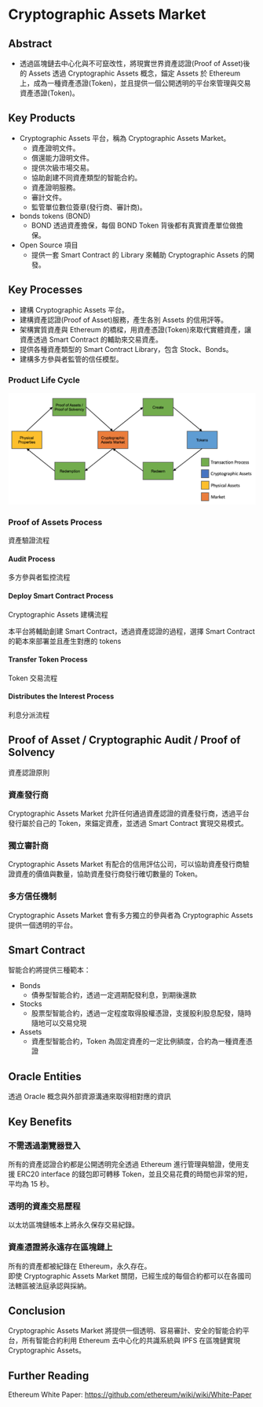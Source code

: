 # Cryptographic Assets Market

## Abstract

- 透過區塊鏈去中心化與不可竄改性，將現實世界資產認證(Proof of Asset)後的 Assets 透過 Cryptographic Assets 概念，錨定 Assets 於 Ethereum 上，成為一種資產憑證(Token)，並且提供一個公開透明的平台來管理與交易資產憑證(Token)。  

## Key Products

- Cryptographic Assets 平台，稱為 Cryptographic Assets Market。
    - 資產證明文件。
    - 償還能力證明文件。
    - 提供次級市場交易。
    - 協助創建不同資產類型的智能合約。
    - 資產證明服務。
    - 審計文件。
    - 監管單位數位簽章(發行商、審計商)。
- bonds tokens (BOND)
	- BOND 透過資產擔保，每個 BOND Token 背後都有真實資產單位做擔保。
- Open Source 項目
    - 提供一套 Smart Contract 的 Library 來輔助 Cryptographic Assets 的開發。


## Key Processes

- 建構 Cryptographic Assets 平台。
- 建構資產認證(Proof of Asset)服務，產生各別 Assets 的信用評等。
- 架構實質資產與 Ethereum 的橋樑，用資產憑證(Token)來取代實體資產，讓資產透過 Smart Contract 的輔助來交易資產。
- 提供各種資產類型的 Smart Contract Library，包含 Stock、Bonds。
- 建構多方參與者監管的信任模型。

### Product Life Cycle

![Product Life Cycle](./Product_Life_Cycle.png)

### Proof of Assets Process

資產驗證流程



#### Audit Process

多方參與者監控流程

#### Deploy Smart Contract Process

Cryptographic Assets 建構流程

本平台將輔助創建 Smart Contract，透過資產認證的過程，選擇 Smart Contract 的範本來部署並且產生對應的 tokens

#### Transfer Token Process

Token 交易流程

#### Distributes the Interest Process

利息分派流程

## Proof of Asset / Cryptographic Audit / Proof of Solvency 

資產認證原則

### 資產發行商

Cryptographic Assets Market 允許任何通過資產認證的資產發行商，透過平台發行屬於自己的 Token，來錨定資產，並透過 Smart Contract 實現交易模式。

### 獨立審計商

Cryptographic Assets Market 有配合的信用評估公司，可以協助資產發行商驗證資產的價值與數量，協助資產發行商發行確切數量的 Token。

### 多方信任機制

Cryptographic Assets Market 會有多方獨立的參與者為 Cryptographic Assets 提供一個透明的平台。

## Smart Contract

智能合約將提供三種範本：
- Bonds
    - 債券型智能合約，透過一定週期配發利息，到期後還款
- Stocks
    - 股票型智能合約，透過一定程度取得股權憑證，支援股利股息配發，隨時隨地可以交易兌現
- Assets
	- 資產型智能合約，Token 為固定資產的一定比例額度，合約為一種資產憑證

## Oracle Entities

透過 Oracle 概念與外部資源溝通來取得相對應的資訊

## Key Benefits

### 不需透過瀏覽器登入

所有的資產認證合約都是公開透明完全透過 Ethereum 進行管理與驗證，使用支援 ERC20 interface 的錢包即可轉移 Token，並且交易花費的時間也非常的短，平均為 15 秒。  

### 透明的資產交易歷程

以太坊區塊鏈帳本上將永久保存交易紀錄。  

### 資產憑證將永遠存在區塊鏈上

所有的資產都被紀錄在 Ethereum，永久存在。  
即使 Cryptographic Assets Market 關閉，已經生成的每個合約都可以在各國司法轄區被法庭承認與採納。

## Conclusion

Cryptographic Assets Market 將提供一個透明、容易審計、安全的智能合約平台，所有智能合約利用 Ethereum 去中心化的共識系統與 IPFS 在區塊鏈實現 Cryptographic Assets。

## Further Reading
Ethereum White Paper: https://github.com/ethereum/wiki/wiki/White-Paper

